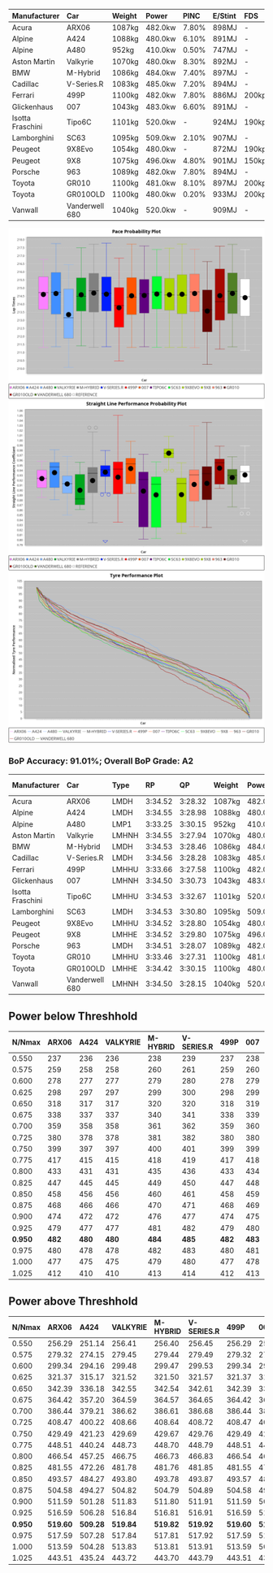 | Manufacturer     | Car            | Weight | Power   | PINC    | E/Stint | FDS     |
|:-|:-|:-|:-|:-|:-|:-|
| Acura            | ARX06          | 1087kg | 482.0kw | 7.80%   | 898MJ   |    -    |
| Alpine           | A424           | 1088kg | 480.0kw | 6.10%   | 891MJ   |    -    |
| Alpine           | A480           | 952kg  | 410.0kw | 0.50%   | 747MJ   |    -    |
| Aston Martin     | Valkyrie       | 1070kg | 480.0kw | 8.30%   | 892MJ   |    -    |
| BMW              | M-Hybrid       | 1086kg | 484.0kw | 7.40%   | 897MJ   |    -    |
| Cadillac         | V-Series.R     | 1083kg | 485.0kw | 7.20%   | 894MJ   |    -    |
| Ferrari          | 499P           | 1100kg | 482.0kw | 7.80%   | 886MJ   | 200kph  |
| Glickenhaus      | 007            | 1043kg | 483.0kw | 6.60%   | 891MJ   |    -    |
| Isotta Fraschini | Tipo6C         | 1101kg | 520.0kw |    -    | 924MJ   | 190kph  |
| Lamborghini      | SC63           | 1095kg | 509.0kw | 2.10%   | 907MJ   |    -    |
| Peugeot          | 9X8Evo         | 1054kg | 480.0kw |    -    | 872MJ   | 190kph  |
| Peugeot          | 9X8            | 1075kg | 496.0kw | 4.80%   | 901MJ   | 150kph  |
| Porsche          | 963            | 1089kg | 482.0kw | 7.80%   | 894MJ   |    -    |
| Toyota           | GR010          | 1100kg | 481.0kw | 8.10%   | 897MJ   | 200kph  |
| Toyota           | GR010OLD       | 1100kg | 480.0kw | 0.20%   | 933MJ   | 200kph  |
| Vanwall          | Vanderwell 680 | 1040kg | 520.0kw |    -    | 909MJ   |    -    |

![PACECHART](./IMG/AUTO.png)
![STRAIGHTLINEPERFORMANCECHART](./IMG/AUTO_sp.png)
![TYREPERFORMANCECHART](./IMG/AUTO_tw.png)

### BoP Accuracy: 91.01%; Overall BoP Grade: A2
| Manufacturer     | Car            | Type  | RP      | QP      | Weight | Power¹  | Threshhold | PINC    | Power²   | E/Stint | AVG Vmax  | FDS     | RDLC | L/Stint | BOP-Grade | Model Accuracy | Model Points | Match%  | SimDiff |
|:-|:-|:-|:-|:-|:-|:-|:-|:-|:-|:-|:-|:-|:-|:-|:-|:-|:-|:-|:-|
| Acura            | ARX06          | LMDH  | 3:34.52 | 3:28.32 | 1087kg | 482.0kw | 250.0kph   | 7.80%   | 519.60kw |  898MJ  | 318.36kph |    -    | 0.98 | 12      | +B1       | 100.00%        | 996          | 89.79%  | #       |
| Alpine           | A424           | LMDH  | 3:34.55 | 3:28.98 | 1088kg | 480.0kw | 250.0kph   | 6.10%   | 509.30kw |  891MJ  | 320.98kph |    -    | 0.98 | 12      | +A2       | 97.47%         | 1810         | 90.37%  | #       |
| Alpine           | A480           | LMP1  | 3:33.25 | 3:30.15 |  952kg | 410.0kw | 250.0kph   | 0.50%   | 412.10kw |  747MJ  | 314.03kph |    -    | 0.98 | 11      | -C1       | 92.36%         | 1643         | 78.19%  | -0.08   |
| Aston Martin     | Valkyrie       | LMHNH | 3:34.55 | 3:27.94 | 1070kg | 480.0kw | 250.0kph   | 8.30%   | 519.80kw |  892MJ  | 315.14kph |    -    | 1.01 | 12      | +B2       | 100.00%        | 466          | 83.77%  | #       |
| BMW              | M-Hybrid       | LMDH  | 3:34.53 | 3:28.46 | 1086kg | 484.0kw | 250.0kph   | 7.40%   | 519.80kw |  897MJ  | 318.61kph |    -    | 0.99 | 12      | ~A1       | 100.00%        | 3339         | 99.69%  | #       |
| Cadillac         | V-Series.R     | LMDH  | 3:34.56 | 3:28.28 | 1083kg | 485.0kw | 250.0kph   | 7.20%   | 519.90kw |  894MJ  | 319.66kph |    -    | 0.99 | 12      | +A2       | 99.00%         | 6039         | 90.28%  | #       |
| Ferrari          | 499P           | LMHHU | 3:33.66 | 3:27.58 | 1100kg | 482.0kw | 250.0kph   | 7.80%   | 519.60kw |  886MJ  | 318.35kph | 200kph  | 1.01 | 12      | -B1       | 99.56%         | 7418         | 85.49%  | #       |
| Glickenhaus      | 007            | LMHNH | 3:34.50 | 3:30.73 | 1043kg | 483.0kw | 250.0kph   | 6.60%   | 514.90kw |  891MJ  | 323.92kph |    -    | 0.95 | 12      | ~A1       | 93.90%         | 2170         | 95.48%  | +1.55   |
| Isotta Fraschini | Tipo6C         | LMHHU | 3:34.53 | 3:32.67 | 1101kg | 520.0kw | 250.0kph   |    -    | 520.00kw |  924MJ  | 314.70kph | 190kph  | 1.02 | 12      | +C2       | 97.73%         | 129          | 73.05%  | +1.64   |
| Lamborghini      | SC63           | LMDH  | 3:34.53 | 3:30.80 | 1095kg | 509.0kw | 250.0kph   | 2.10%   | 519.70kw |  907MJ  | 313.26kph |    -    | 1.02 | 12      | ~A1       | 100.00%        | 784          | 97.81%  | +1.36   |
| Peugeot          | 9X8Evo         | LMHHU | 3:34.52 | 3:28.80 | 1054kg | 480.0kw | 250.0kph   |    -    | 480.00kw |  872MJ  | 326.50kph | 190kph  | 1.00 | 12      | ~A1       | 100.00%        | 1889         | 97.89%  | #       |
| Peugeot          | 9X8            | LMHHE | 3:34.52 | 3:29.80 | 1075kg | 496.0kw | 250.0kph   | 4.80%   | 519.80kw |  901MJ  | 313.92kph | 150kph  | 1.01 | 12      | ~A1       | 99.16%         | 4816         | 100.00% | -0.30   |
| Porsche          | 963            | LMDH  | 3:34.51 | 3:28.07 | 1089kg | 482.0kw | 250.0kph   | 7.80%   | 519.60kw |  894MJ  | 316.28kph |    -    | 0.99 | 12      | ~A1       | 100.00%        | 14574        | 100.00% | #       |
| Toyota           | GR010          | LMHHU | 3:33.46 | 3:27.31 | 1100kg | 481.0kw | 250.0kph   | 8.10%   | 520.00kw |  897MJ  | 316.09kph | 200kph  | 1.00 | 12      | -B2       | 97.78%         | 5323         | 81.03%  | #       |
| Toyota           | GR010OLD       | LMHHE | 3:34.42 | 3:30.15 | 1100kg | 480.0kw | 250.0kph   | 0.20%   | 481.00kw |  933MJ  | 318.15kph | 200kph  | 0.99 | 12      | +A2       | 94.52%         | 690          | 93.26%  | +3.81   |
| Vanwall          | Vanderwell 680 | LMHNH | 3:34.50 | 3:28.15 | 1040kg | 520.0kw | 0.0kph     |    -    | 520.00kw |  909MJ  | 322.67kph |    -    | 1.01 | 12      | ~A1       | 95.37%         | 639          | 100.00% | +0.29   |

## Power below Threshhold
| N/Nmax    | ARX06   | A424    | VALKYRIE | M-HYBRID | V-SERIES.R | 499P    | 007     | TIPO6C  | SC63    | 9X8EVO  | 9X8     | 963     | GR010   | GR010OLD | VANDERWELL 680 | ​     | RPM      | A480       |
|:-|:-|:-|:-|:-|:-|:-|:-|:-|:-|:-|:-|:-|:-|:-|:-|:-|:-|:-|
|  0.550    |  237    |  236    |  236     |  238     |  239       |  237    |  238    |  256    |  251    |  236    |  244    |  237    |  237    |  236     |  256           |  ​    |   --     |  0.00      |
|  0.575    |  259    |  258    |  258     |  260     |  261       |  259    |  260    |  279    |  274    |  258    |  267    |  259    |  259    |  258     |  279           |  ​    |   --     |  0.00      |
|  0.600    |  278    |  277    |  277     |  279     |  280       |  278    |  279    |  300    |  294    |  277    |  287    |  278    |  278    |  277     |  300           |  ​    |   --     |  0.00      |
|  0.625    |  298    |  297    |  297     |  299     |  300       |  298    |  299    |  322    |  315    |  297    |  307    |  298    |  298    |  297     |  322           |  ​    |   --     |  0.00      |
|  0.650    |  318    |  317    |  317     |  320     |  320       |  318    |  319    |  343    |  336    |  317    |  327    |  318    |  318    |  317     |  343           |  ​    |   --     |  0.00      |
|  0.675    |  338    |  337    |  337     |  340     |  341       |  338    |  339    |  365    |  357    |  337    |  348    |  338    |  338    |  337     |  365           |  ​    |   --     |  0.00      |
|  0.700    |  359    |  358    |  358     |  361     |  362       |  359    |  360    |  387    |  379    |  358    |  369    |  359    |  359    |  358     |  387           |  ​    |   --     |  0.00      |
|  0.725    |  380    |  378    |  378     |  381     |  382       |  380    |  380    |  409    |  400    |  378    |  390    |  380    |  379    |  378     |  409           |  ​    |   --     |  0.00      |
|  0.750    |  399    |  397    |  397     |  400     |  401       |  399    |  399    |  430    |  421    |  397    |  410    |  399    |  398    |  397     |  430           |  ​    |   --     |  0.00      |
|  0.775    |  417    |  415    |  415     |  418     |  419       |  417    |  418    |  449    |  440    |  415    |  429    |  417    |  416    |  415     |  449           |  ​    |  5000    |  241.41    |
|  0.800    |  433    |  431    |  431     |  435     |  436       |  433    |  434    |  467    |  457    |  431    |  445    |  433    |  432    |  431     |  467           |  ​    |  5500    |  285.48    |
|  0.825    |  447    |  445    |  445     |  449     |  450       |  447    |  448    |  482    |  472    |  445    |  460    |  447    |  446    |  445     |  482           |  ​    |  6000    |  318.53    |
|  0.850    |  458    |  456    |  456     |  460     |  461       |  458    |  459    |  494    |  484    |  456    |  471    |  458    |  457    |  456     |  494           |  ​    |  6500    |  359.60    |
|  0.875    |  468    |  466    |  466     |  470     |  471       |  468    |  469    |  505    |  494    |  466    |  481    |  468    |  467    |  466     |  505           |  ​    |  7000    |  401.67    |
|  0.900    |  474    |  472    |  472     |  476     |  477       |  474    |  475    |  512    |  501    |  472    |  488    |  474    |  473    |  472     |  512           |  ​    |  7500    |  411.69    |
|  0.925    |  479    |  477    |  477     |  481     |  482       |  479    |  480    |  517    |  506    |  477    |  493    |  479    |  478    |  477     |  517           |  ​    |  8000    |  408.69    |
| **0.950** | **482** | **480** | **480**  | **484**  | **485**    | **482** | **483** | **520** | **509** | **480** | **496** | **482** | **481** | **480**  | **520**        | **​** | **8500** | **411.69** |
|  0.975    |  480    |  478    |  478     |  482     |  483       |  480    |  481    |  518    |  507    |  478    |  494    |  480    |  479    |  478     |  518           |  ​    |  9000    |  205.34    |
|  1.000    |  477    |  475    |  475     |  479     |  480       |  477    |  478    |  514    |  504    |  475    |  491    |  477    |  476    |  475     |  514           |  ​    |   --     |  0.00      |
|  1.025    |  412    |  410    |  410     |  413     |  414       |  412    |  413    |  444    |  435    |  410    |  424    |  412    |  411    |  410     |  444           |  ​    |   --     |  0.00      |

## Power above Threshhold
| N/Nmax    | ARX06      | A424       | VALKYRIE   | M-HYBRID   | V-SERIES.R | 499P       | 007        | TIPO6C  | SC63       | 9X8EVO  | 9X8        | 963        | GR010      | GR010OLD   | VANDERWELL 680 | ​     | RPM      | A480       |
|:-|:-|:-|:-|:-|:-|:-|:-|:-|:-|:-|:-|:-|:-|:-|:-|:-|:-|:-|
|  0.550    |  256.29    |  251.14    |  256.41    |  256.40    |  256.45    |  256.29    |  253.43    |  256    |  256.34    |  236    |  256.40    |  256.29    |  256.47    |  236.47    |  256           |  ​    |   --     |  0.00      |
|  0.575    |  279.32    |  274.15    |  279.45    |  279.44    |  279.49    |  279.32    |  276.47    |  279    |  279.37    |  258    |  279.43    |  279.32    |  279.52    |  258.52    |  279           |  ​    |   --     |  0.00      |
|  0.600    |  299.34    |  294.16    |  299.48    |  299.47    |  299.53    |  299.34    |  297.51    |  300    |  299.40    |  277    |  299.47    |  299.34    |  299.55    |  277.55    |  300           |  ​    |   --     |  0.00      |
|  0.625    |  321.37    |  315.17    |  321.52    |  321.50    |  321.57    |  321.37    |  318.54    |  322    |  321.43    |  297    |  321.50    |  321.37    |  321.59    |  297.59    |  322           |  ​    |   --     |  0.00      |
|  0.650    |  342.39    |  336.18    |  342.55    |  342.54    |  342.61    |  342.39    |  339.58    |  343    |  342.45    |  317    |  342.53    |  342.39    |  342.63    |  317.63    |  343           |  ​    |   --     |  0.00      |
|  0.675    |  364.42    |  357.20    |  364.59    |  364.57    |  364.65    |  364.42    |  361.62    |  365    |  364.48    |  337    |  364.57    |  364.42    |  364.67    |  337.67    |  365           |  ​    |   --     |  0.00      |
|  0.700    |  386.44    |  379.21    |  386.62    |  386.61    |  386.68    |  386.44    |  383.65    |  387    |  386.51    |  358    |  386.60    |  386.44    |  386.71    |  358.72    |  387           |  ​    |   --     |  0.00      |
|  0.725    |  408.47    |  400.22    |  408.66    |  408.64    |  408.72    |  408.47    |  404.69    |  409    |  408.54    |  378    |  408.64    |  408.47    |  408.76    |  378.76    |  409           |  ​    |   --     |  0.00      |
|  0.750    |  429.49    |  421.23    |  429.69    |  429.67    |  429.76    |  429.49    |  425.73    |  430    |  429.57    |  397    |  429.67    |  429.49    |  429.79    |  397.79    |  430           |  ​    |   --     |  0.00      |
|  0.775    |  448.51    |  440.24    |  448.73    |  448.70    |  448.79    |  448.51    |  444.76    |  449    |  448.59    |  415    |  448.70    |  448.51    |  448.83    |  415.83    |  449           |  ​    |  5000    |  241.41    |
|  0.800    |  466.54    |  457.25    |  466.75    |  466.73    |  466.83    |  466.54    |  462.79    |  467    |  466.62    |  431    |  466.73    |  466.54    |  466.86    |  431.86    |  467           |  ​    |  5500    |  285.48    |
|  0.825    |  481.55    |  472.26    |  481.78    |  481.76    |  481.85    |  481.55    |  477.81    |  482    |  481.64    |  445    |  481.75    |  481.55    |  481.89    |  445.89    |  482           |  ​    |  6000    |  318.53    |
|  0.850    |  493.57    |  484.27    |  493.80    |  493.78    |  493.87    |  493.57    |  488.83    |  494    |  493.65    |  456    |  493.77    |  493.57    |  493.91    |  456.91    |  494           |  ​    |  6500    |  359.60    |
|  0.875    |  504.58    |  494.27    |  504.82    |  504.79    |  504.89    |  504.58    |  499.85    |  505    |  504.67    |  466    |  504.78    |  504.58    |  504.93    |  466.93    |  505           |  ​    |  7000    |  401.67    |
|  0.900    |  511.59    |  501.28    |  511.83    |  511.80    |  511.91    |  511.59    |  506.86    |  512    |  511.68    |  472    |  511.80    |  511.59    |  511.95    |  472.94    |  512           |  ​    |  7500    |  411.69    |
|  0.925    |  516.59    |  506.28    |  516.84    |  516.81    |  516.91    |  516.59    |  511.87    |  517    |  516.69    |  477    |  516.80    |  516.59    |  516.96    |  477.95    |  517           |  ​    |  8000    |  408.69    |
| **0.950** | **519.60** | **509.28** | **519.84** | **519.82** | **519.92** | **519.60** | **514.88** | **520** | **519.69** | **480** | **519.81** | **519.60** | **519.96** | **480.96** | **520**        | **​** | **8500** | **411.69** |
|  0.975    |  517.59    |  507.28    |  517.84    |  517.81    |  517.92    |  517.59    |  512.87    |  518    |  517.69    |  478    |  517.80    |  517.59    |  517.96    |  478.96    |  518           |  ​    |  9000    |  205.34    |
|  1.000    |  513.59    |  504.28    |  513.83    |  513.81    |  513.91    |  513.59    |  508.87    |  514    |  513.68    |  475    |  513.80    |  513.59    |  513.95    |  475.95    |  514           |  ​    |   --     |  0.00      |
|  1.025    |  443.51    |  435.24    |  443.72    |  443.70    |  443.79    |  443.51    |  439.75    |  444    |  443.59    |  410    |  443.69    |  443.51    |  443.82    |  410.82    |  444           |  ​    |   --     |  0.00      |
